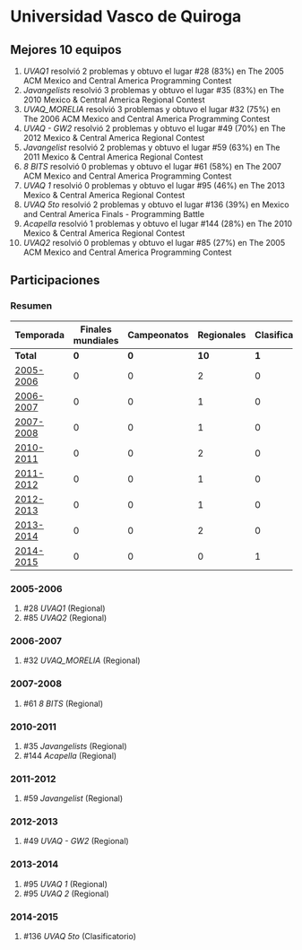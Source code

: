 ---
---

# Universidad Vasco de Quiroga

## Mejores 10 equipos

1. _UVAQ1_ resolvió 2 problemas y obtuvo el lugar #28 (83%) en The 2005 ACM Mexico and Central America Programming Contest
1. _Javangelists_ resolvió 3 problemas y obtuvo el lugar #35 (83%) en The 2010 Mexico & Central America Regional Contest
1. _UVAQ_MORELIA_ resolvió 3 problemas y obtuvo el lugar #32 (75%) en The 2006 ACM Mexico and Central America Programming Contest
1. _UVAQ - GW2_ resolvió 2 problemas y obtuvo el lugar #49 (70%) en The 2012 Mexico & Central America Regional Contest
1. _Javangelist_ resolvió 2 problemas y obtuvo el lugar #59 (63%) en The 2011 Mexico & Central America Regional Contest
1. _8 BITS_ resolvió 0 problemas y obtuvo el lugar #61 (58%) en The 2007 ACM Mexico and Central America Programming Contest
1. _UVAQ 1_ resolvió 0 problemas y obtuvo el lugar #95 (46%) en The 2013 Mexico & Central America Regional Contest
1. _UVAQ 5to_ resolvió 2 problemas y obtuvo el lugar #136 (39%) en Mexico and Central America Finals - Programming Battle
1. _Acapella_ resolvió 1 problemas y obtuvo el lugar #144 (28%) en The 2010 Mexico & Central America Regional Contest
1. _UVAQ2_ resolvió 0 problemas y obtuvo el lugar #85 (27%) en The 2005 ACM Mexico and Central America Programming Contest

## Participaciones

### Resumen

| Temporada | Finales mundiales | Campeonatos | Regionales | Clasificatorios | Equipos |
| --- | --- | --- | --- | --- | --- |
| **Total** | **0** | **0** | **10** | **1** | **11** |
| [2005-2006](#2005-2006) | 0 | 0 | 2 | 0 | 2 |
| [2006-2007](#2006-2007) | 0 | 0 | 1 | 0 | 1 |
| [2007-2008](#2007-2008) | 0 | 0 | 1 | 0 | 1 |
| [2010-2011](#2010-2011) | 0 | 0 | 2 | 0 | 2 |
| [2011-2012](#2011-2012) | 0 | 0 | 1 | 0 | 1 |
| [2012-2013](#2012-2013) | 0 | 0 | 1 | 0 | 1 |
| [2013-2014](#2013-2014) | 0 | 0 | 2 | 0 | 2 |
| [2014-2015](#2014-2015) | 0 | 0 | 0 | 1 | 1 |

### 2005-2006

1. #28 _UVAQ1_ (Regional)
1. #85 _UVAQ2_ (Regional)

### 2006-2007

1. #32 _UVAQ_MORELIA_ (Regional)

### 2007-2008

1. #61 _8 BITS_ (Regional)

### 2010-2011

1. #35 _Javangelists_ (Regional)
1. #144 _Acapella_ (Regional)

### 2011-2012

1. #59 _Javangelist_ (Regional)

### 2012-2013

1. #49 _UVAQ - GW2_ (Regional)

### 2013-2014

1. #95 _UVAQ 1_ (Regional)
1. #95 _UVAQ 2_ (Regional)

### 2014-2015

1. #136 _UVAQ 5to_ (Clasificatorio)



